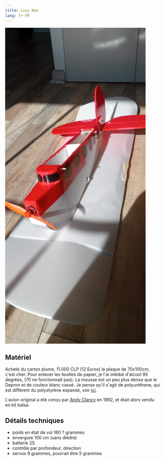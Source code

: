 ```yaml
---
title: Lazy Bee
lang: fr-FR
---
```


![](lazy-bee.jpg)


## Matériel

Acheté du carton plume, 11.000 CLP (12 Euros) la plaque de 70x100cm, c'est cher. Pour enlever les feuilles de papier, je l'ai imbibé d'alcool 95 degrées, (70 ne fonctionnait pas). La mousse est un peu plus dense que le Depron et de couleur blanc cassé. Je pense qu'il s'agit de polyuréthane, qui est différent du polystyrène expansé, voir [ici](https://www.milleetunefeuilles.fr/blog-1001-feuilles/4-questions-4-reponses-pour-tout-savoir-sur-le-carton-plume).

L'avion original a été conçu par [Andy Clancy](https://www.andyclancydesigns.com/) en 1992, et était alors vendu en kit balsa.

## Détails techniques

- poids en état de vol 160 ? grammes
- envergure 100 cm (sans dièdre)
- batterie 2S
- contrôle par profondeur, direction
- servos 9 grammes, pourrait être 5 grammes


